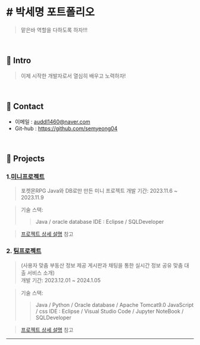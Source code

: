 # # 박세명 포트폴리오
> 맡은바 역할을 다하도록 하자!!!
</br>

## :pushpin: Intro
> 이제 시작한 개발자로서 열심히 배우고 노력하자!

</br>

## :pushpin: Contact
- 이메일 : auddl1460@naver.com
- Git-hub : https://github.com/semyeong04

</br>

## :pushpin: Projects
### 1.[미니프로젝트](https://github.com/semyeong04/PoketmonRPG)
> 포켓몬RPG
> Java와 DB로만 만든 미니 프로젝트
> 개발 기간: 2023.11.6 ~ 2023.11.9  
  
>기술 스택:
>> Java / oracle database
>> IDE : Eclipse / SQLDeveloper 

>[프로젝트 상세 설명](https://github.com/semyeong04/PoketmonRPG) 참고

### 2. [팀프로젝트](https://github.com/SMHRD-2021-KDT-AI-16/EarlyRepo.git)
> (사용자 맞춤 부동산 정보 제공 게시판과 채팅을 통한 실시간 정보 공유
맞춤 대출 서비스 소개)  
> 개발 기간: 2023.12.01 ~ 2024.1.05  
  
>기술 스택:
>> Java / Python / Oracle database / Apache Tomcat9.0 
>> JavaScript / css
> IDE :
Eclipse / Visual Studio Code / Jupyter NoteBook / SQLDeveloper

>[프로젝트 상세 설명](https://github.com/SMHRD-2021-KDT-AI-16/EarlyRepo.git) 참고

---

